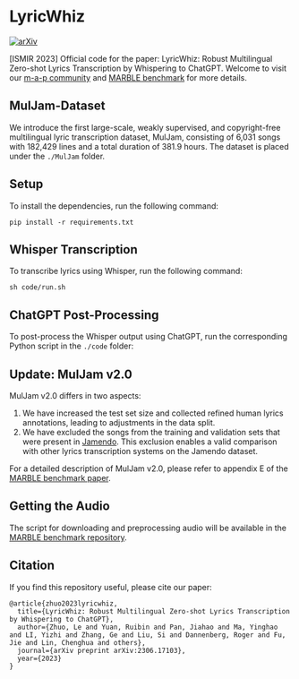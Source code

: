 # LyricWhiz

[![arXiv](https://img.shields.io/badge/arXiv-Paper-<COLOR>.svg)](https://arxiv.org/abs/2306.17103)

[ISMIR 2023] Official code for the paper: LyricWhiz: Robust Multilingual Zero-shot Lyrics Transcription by Whispering to ChatGPT. 
Welcome to visit our [m-a-p community](https://https://m-a-p.ai/) and [MARBLE benchmark](https://marble-bm.sheffield.ac.uk/) for more details.

## MulJam-Dataset

We introduce the first large-scale, weakly supervised, and copyright-free multilingual lyric transcription dataset, MulJam, consisting of 6,031 songs with 182,429 lines and a total duration of 381.9 hours. The dataset is placed under the `./MulJam` folder.

## Setup

To install the dependencies, run the following command:
```
pip install -r requirements.txt
```

## Whisper Transcription

To transcribe lyrics using Whisper, run the following command:
```
sh code/run.sh
```

## ChatGPT Post-Processing

To post-process the Whisper output using ChatGPT, run the corresponding Python script in the `./code` folder:

## Update: MulJam v2.0

MulJam v2.0 differs in two aspects:
1. We have increased the test set size and collected refined human lyrics annotations, leading to adjustments in the data split.
2. We have excluded the songs from the training and validation sets that were present in [Jamendo](https://github.com/f90/jamendolyrics).
This exclusion enables a valid comparison with other lyrics transcription systems on the Jamendo dataset.

For a detailed description of MulJam v2.0, please refer to appendix E of the [MARBLE benchmark paper](https://openreview.net/attachment?id=2s7ZZUhEGS&name=pdf).

## Getting the Audio

The script for downloading and preprocessing audio will be available in the [MARBLE benchmark repository](https://github.com/a43992899/MARBLE-Benchmark).

## Citation

If you find this repository useful, please cite our paper:
```
@article{zhuo2023lyricwhiz,
  title={LyricWhiz: Robust Multilingual Zero-shot Lyrics Transcription by Whispering to ChatGPT},
  author={Zhuo, Le and Yuan, Ruibin and Pan, Jiahao and Ma, Yinghao and LI, Yizhi and Zhang, Ge and Liu, Si and Dannenberg, Roger and Fu, Jie and Lin, Chenghua and others},
  journal={arXiv preprint arXiv:2306.17103},
  year={2023}
}
```

